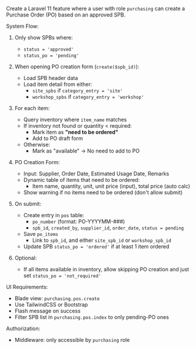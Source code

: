 Create a Laravel 11 feature where a user with role `purchasing` can create a Purchase Order (PO) based on an approved SPB.

System Flow:

1. Only show SPBs where:
    - `status = 'approved'`
    - `status_po = 'pending'`
2. When opening PO creation form (`create($spb_id)`):

    - Load SPB header data
    - Load item detail from either:
        - `site_spbs` if `category_entry = 'site'`
        - `workshop_spbs` if `category_entry = 'workshop'`

3. For each item:

    - Query inventory where `item_name` matches
    - If inventory not found or quantity < required:
        - Mark item as **"need to be ordered"**
        - Add to PO draft form
    - Otherwise:
        - Mark as "available" → No need to add to PO

4. PO Creation Form:

    - Input: Supplier, Order Date, Estimated Usage Date, Remarks
    - Dynamic table of items that need to be ordered:
        - Item name, quantity, unit, unit price (input), total price (auto calc)
    - Show warning if no items need to be ordered (don't allow submit)

5. On submit:

    - Create entry in `pos` table:
        - `po_number` (format: PO-YYYYMM-###)
        - `spb_id`, `created_by`, `supplier_id`, `order_date`, `status = pending`
    - Save `po_items`
        - Link to `spb_id`, and either `site_spb_id` or `workshop_spb_id`
    - Update SPB `status_po = 'ordered'` if at least 1 item ordered

6. Optional:
    - If all items available in inventory, allow skipping PO creation
      and just set `status_po = 'not_required'`

UI Requirements:

-   Blade view: `purchasing.pos.create`
-   Use TailwindCSS or Bootstrap
-   Flash message on success
-   Filter SPB list in `purchasing.pos.index` to only pending-PO ones

Authorization:

-   Middleware: only accessible by `purchasing` role
